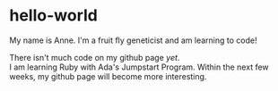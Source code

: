 # hello-world
My name is Anne.  I'm a fruit fly geneticist and am learning to code! 

There isn't much code on my github page <i>yet</i>.  
I am learning Ruby with Ada's Jumpstart Program.  Within the next few weeks, my github page will become more interesting.
